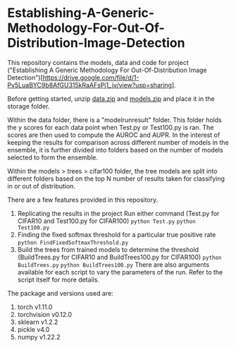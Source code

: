 # Establishing-A-Generic-Methodology-For-Out-Of-Distribution-Image-Detection
This repository contains the models, data and code for project ("Establishing A Generic Methodology For Out-Of-Distribution Image Detection")[https://drive.google.com/file/d/1-Pv5LuaBYC9b8AfGU315kRaAFsPj1_jv/view?usp=sharing].

Before getting started, unzip [data.zip](https://drive.google.com/file/d/1oB0ARu4fVfIOMrhexbIimFIhuaTxXudm/view?usp=drive_link) and [models.zip](https://drive.google.com/file/d/1dBVHAF5j8XKl68QSRaf9-FyBu67Rp1rN/view?usp=drive_link) and place it in the storage folder.

Within the data folder, there is a "modelrunresult" folder. This folder holds the y scores for each data point when Test.py or Test100.py is ran. The scores are then used to compute the AUROC and AUPR. In the interest of keeping the results for comparison across different number of models in the ensemble, it is further divided into folders based on the number of models selected to form the ensemble.

Within the models > trees > cifar100 folder, the tree models are split into different folders based on the top N number of results taken for classifying in or out of distribution.

There are a few features provided in this repository.
1. Replicating the results in the project
Run either command (Test.py for CIFAR10 and Test100.py for CIFAR100)
`python Test.py`
`python Test100.py`
2. Finding the fixed softmax threshold for a particular true positive rate
`python FindFixedSoftmaxThreshold.py`
3. Build the trees from trained models to determine the threshold (BuildTrees.py for CIFAR10 and BuildTrees100.py for CIFAR100)
`python BuildTrees.py`
`python BuildTrees100.py`
There are also arguments available for each script to vary the parameters of the run. Refer to the script itself for more details.

The package and versions used are:
1. torch v1.11.0
2. torchvision v0.12.0
3. sklearn v1.2.2
4. pickle v4.0
5. numpy v1.22.2